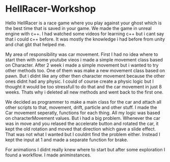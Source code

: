 # HellRacer-Workshop

Hello HellRacer is a race game where you play against your ghost which is the best time that is saved in your game. 
We made the game in unreal engine with c++. I had watched some videos for learning c++ but i cant say that  i could c++ before. It was mostly the knowledge i had before from unity and chat gbt that helped me. 

My area of responsibility was car movement. First I had no idea where to start then with some youtube vieos i made a simple movement class based on Character. After 2 week i made a simple movement but i wanted to try other methods too. One of them was make a new movement class based on pawn. But i didnt like any other then character movement because the other ones didnt had any physic. I could of course create a physic logic but I thought it would be too stressfull to do that and the car movement in just 8 weeks. Thats why i deleted all new methods and went back to the first one. 

We decided as programmer to make a main class for the car and attach all other scripts to that, movement, drift, particle and other stuff. I made the Car movement seperatly, functions for each thing. All my logic was based on characterMovement values. But i had a big problem. Whenever the car was in move and you relased the accelerate button and rotated the car, it kept the old rotation and moved that direction which gave a slide effect. That was not what I wanted but I couldnt find the problem either. Instead I kept the input at 1 and made a separate function for brake. 

For animations I didnt really knew where to start but after some exploration I found a workflow. I made animinstances.

